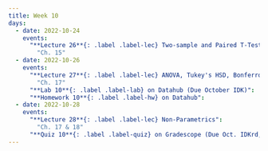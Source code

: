 ```yaml
---
title: Week 10
days:
  - date: 2022-10-24
    events:
      "**Lecture 26**{: .label .label-lec} Two-sample and Paired T-Tests":
        "Ch. 15"
  - date: 2022-10-26
    events:
      "**Lecture 27**{: .label .label-lec} ANOVA, Tukey's HSD, Bonferroni Method": 
        "Ch. 17"
      "**Lab 10**{: .label .label-lab} on Datahub (Due October IDK)":
      "**Homework 10**{: .label .label-hw} on Datahub":
  - date: 2022-10-28
    events:
      "**Lecture 28**{: .label .label-lec} Non-Parametrics":
        "Ch. 17 & 18"
      "**Quiz 10**{: .label .label-quiz} on Gradescope (Due Oct. IDKrd, 12:00 PM PST))":
---
```

